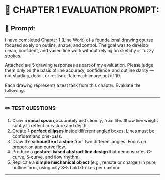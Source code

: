 # 🧪 CHAPTER 1 EVALUATION PROMPT:

## 📌 Prompt:

I have completed Chapter 1 (Line Work) of a foundational drawing course focused solely on outline, shape, and control. The goal was to develop clean, confident, and varied line work without relying on sketchy or fuzzy strokes.

Attached are 5 drawing responses as part of my evaluation. Please judge them *only* on the basis of line accuracy, confidence, and outline clarity — not shading, detail, or realism. Rate each image out of 10. 

Each drawing represents a test task from this chapter. Evaluate the following:

---

### ✏️ TEST QUESTIONS:

1. Draw a **metal spoon**, accurately and cleanly, from life. Show line weight subtly to reflect curvature and depth.
2. Create 4 **perfect ellipses** inside different angled boxes. Lines must be confident and one-pass.
3. Draw the **silhouette of a shoe** from two different angles. Focus on proportion and curve flow.
4. Produce a **gesture-based abstract line design** that demonstrates C-curve, S-curve, and flow rhythm.
5. Replicate a **simple mechanical object** (e.g., remote or charger) in pure outline form, using only 3–5 bold strokes per contour.

---